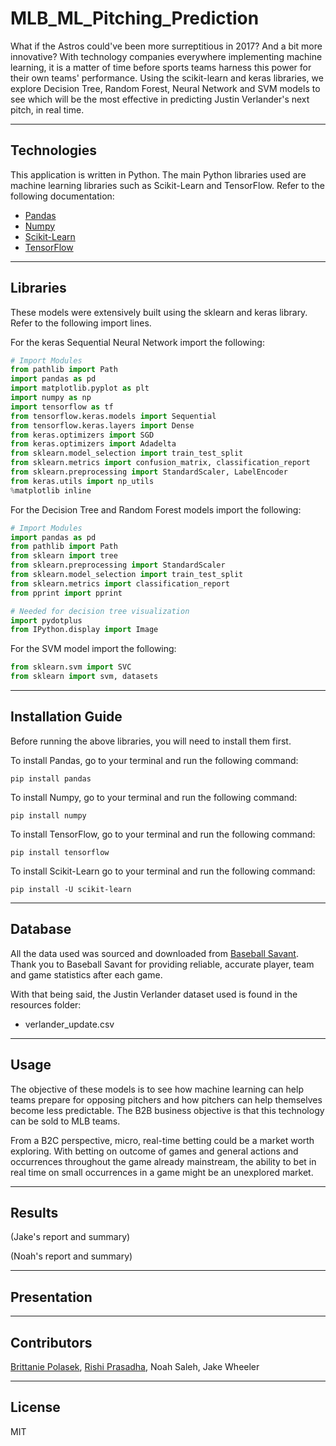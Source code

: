 # MLB_ML_Pitching_Prediction

 What if the Astros could've been more surreptitious in 2017? And a bit more innovative? With technology companies everywhere implementing machine learning, it is a matter of time before sports teams harness this power for their own teams' performance. Using the scikit-learn and keras libraries, we explore Decision Tree, Random Forest, Neural Network and SVM models to see which will be the most effective in predicting Justin Verlander's next pitch, in real time.

---

## Technologies

This application is written in Python. The main Python libraries used are machine learning libraries such as Scikit-Learn and TensorFlow. Refer to the following documentation:

* [Pandas](https://github.com/pandas-dev/pandas)
* [Numpy](https://github.com/numpy/numpy)
* [Scikit-Learn](https://scikit-learn.org/stable/)
* [TensorFlow](https://www.tensorflow.org/api_docs)

---

## Libraries

These models were extensively built using the sklearn and keras library. Refer to the following import lines. 

For the keras Sequential Neural Network import the following: 

```python
# Import Modules
from pathlib import Path
import pandas as pd
import matplotlib.pyplot as plt
import numpy as np
import tensorflow as tf
from tensorflow.keras.models import Sequential
from tensorflow.keras.layers import Dense
from keras.optimizers import SGD
from keras.optimizers import Adadelta
from sklearn.model_selection import train_test_split
from sklearn.metrics import confusion_matrix, classification_report
from sklearn.preprocessing import StandardScaler, LabelEncoder
from keras.utils import np_utils
%matplotlib inline
```
For the Decision Tree and Random Forest models import the following: 

```python
# Import Modules
import pandas as pd
from pathlib import Path
from sklearn import tree
from sklearn.preprocessing import StandardScaler
from sklearn.model_selection import train_test_split
from sklearn.metrics import classification_report
from pprint import pprint

# Needed for decision tree visualization
import pydotplus
from IPython.display import Image
```

For the SVM model import the following: 

```python 
from sklearn.svm import SVC
from sklearn import svm, datasets
```

---

## Installation Guide

Before running the above libraries, you will need to install them first. 

To install Pandas, go to your terminal and run the following command:

`pip install pandas`

To install Numpy, go to your terminal and run the following command:

`pip install numpy`

To install TensorFlow, go to your terminal and run the following command:

`pip install tensorflow`

To install Scikit-Learn go to your terminal and run the following command: 

`pip install -U scikit-learn`

---

## Database 

All the data used was sourced and downloaded from [Baseball Savant](https://baseballsavant.mlb.com). Thank you to Baseball Savant for providing reliable, accurate player, team and game statistics after each game. 

With that being said, the Justin Verlander dataset used is found in the resources folder: 

* verlander_update.csv

---

## Usage

The objective of these models is to see how machine learning can help teams prepare for opposing pitchers and how pitchers can help themselves become less predictable. The B2B business objective is that this technology can be sold to MLB teams. 

From a B2C perspective, micro, real-time betting could be a market worth exploring. With betting on outcome of games and general actions and occurrences throughout the game already mainstream, the ability to bet in real time on small occurrences in a game might be an unexplored market. 

---

## Results

(Jake's report and summary)

(Noah's report and summary)

---

## Presentation


---

## Contributors

[Brittanie Polasek](https://www.linkedin.com/in/brittanie-polasek/), [Rishi Prasadha](https://www.linkedin.com/in/rishi-prasadha-912212133/), Noah Saleh, Jake Wheeler

---

## License

MIT